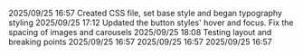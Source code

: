 2025/09/25 16:57 Created CSS file, set base style and began typography styling
2025/09/25 17:12 Updated the button styles' hover and focus. Fix the spacing of images and carousels
2025/09/25 18:08 Testing layout and breaking points
2025/09/25 16:57
2025/09/25 16:57
2025/09/25 16:57
